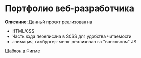 # Портфолио веб-разработчика

**Описание**:
Данный проект реализован на
- HTML/CSS
- Часть кода переписана в SCSS для удобства читаемости
- анимация, гамбургер-меню реализован на "ванильном" JS

[Шаблон в Фигме](https://www.figma.com/design/VxnmdjmKZaGJnulFMD7FxI/%D0%BF%D0%BE%D1%80%D1%82%D1%84%D0%BE%D0%BB%D0%B8%D0%BE-%D1%80%D0%B0%D0%B7%D1%80%D0%B0%D0%B1%D0%BE%D1%82%D1%87%D0%B8%D0%BA%D0%B0?node-id=0-1&t=iJPJT2zYjgoKs83n-1)
